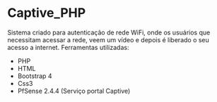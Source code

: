 # Captive_PHP
Sistema criado para autenticação de rede WiFi, onde os usuários que necessitam acessar a rede, veem um vídeo e depois é liberado o seu acesso a internet.
Ferramentas utilizadas:
- PHP
- HTML
- Bootstrap 4
- Css3
- PfSense 2.4.4 (Serviço portal Captive)
